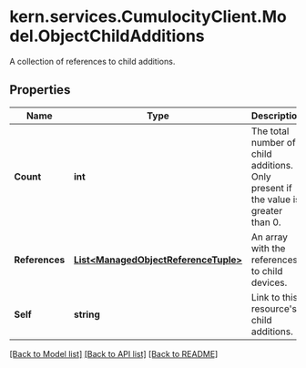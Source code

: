 # kern.services.CumulocityClient.Model.ObjectChildAdditions
A collection of references to child additions.

## Properties

Name | Type | Description | Notes
------------ | ------------- | ------------- | -------------
**Count** | **int** | The total number of child additions. Only present if the value is greater than 0. | [optional] 
**References** | [**List&lt;ManagedObjectReferenceTuple&gt;**](ManagedObjectReferenceTuple.md) | An array with the references to child devices. | [optional] 
**Self** | **string** | Link to this resource&#39;s child additions. | [optional] 

[[Back to Model list]](../README.md#documentation-for-models) [[Back to API list]](../README.md#documentation-for-api-endpoints) [[Back to README]](../README.md)

